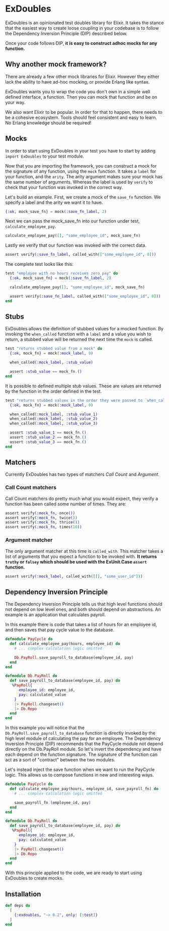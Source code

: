 # ExDoubles

ExDoubles is an opinionated test doubles library for Elixir. It takes the stance that the easiest way to create loose coupling in your codebase is to follow the Dependency Inversion Principle (DIP) described below. 

Once your code follows DIP, **it is easy to construct adhoc mocks for any function.**

## Why another mock framework?

There are already a few other mock libraries for Elixir. However they either lack the ability to have ad-hoc mocking, or provide Erlang like syntax. 

ExDoubles wants you to wrap the code you don't own in a simple well defined interface, a function. Then you can mock that function and be on your way.

We also want Elixir to be popular. In order for that to happen, there needs to be a cohesive ecosystem. Tools should feel consistent and easy to learn. No Erlang knowledge should be required!

## Mocks
In order to start using ExDoubles in your test you have to start by adding `import ExDoubles` to your test module.

Now that you are importing the framework, you can construct a mock for the signature of any function, using the `mock` function. It takes a `label` for your function, and the `arity`. The arity argument makes sure your mock has the same number of arguments. Whereas the label is used by `verify` to check that your function was invoked in the correct way.

Let's build an example. First, we create a mock of the `save_fn` function. We specify a label and the arity we want it to have.

```elixir
{:ok, mock_save_fn} = mock(:save_fn_label, 2)
```

Next we can pass the mock_save_fn into our function under test, `calculate_employee_pay`. 

```elixir
calculate_employee_pay([], "some_employee_id", mock_save_fn)
```

Lastly we verify that our function was invoked with the correct data. 

```elixir
assert verify(:save_fn_label, called_with(["some_employee_id", 0]))
```

The complete test looks like this: 

```elixir
test "employee with no hours receives zero pay" do
  {:ok, mock_save_fn} = mock(:save_fn_label, 2)

  calculate_employee_pay([], "some_employee_id", mock_save_fn)

  assert verify(:save_fn_label, called_with(["some_employee_id", 0]))
end
```

## Stubs

ExDoubles allows the definition of stubbed values for a mocked function. By invoking the `when_called` function with a `label` and a value you wish to return, a stubbed value will be returned the next time the `mock` is called.

```elixir
test "returns stubbed value from a mock" do
  {:ok, mock_fn} = mock(:mock_label, 0)

  when_called(:mock_label, :stub_value)

  assert :stub_value == mock_fn.()
end
```

It is possible to defined multiple stub values. These are values are returned by the function in the order defined in the test.

```elixir
test "returns stubbed values in the order they were passed to `when_called`" do
  {:ok, mock_fn} = mock(:mock_label, 0)

  when_called(:mock_label, :stub_value_1)
  when_called(:mock_label, :stub_value_2)
  when_called(:mock_label, :stub_value_3)

  assert :stub_value_1 == mock_fn.()
  assert :stub_value_2 == mock_fn.()
  assert :stub_value_3 == mock_fn.()
end
```

## Matchers

Currently ExDoubles has two types of matchers *Call Count* and *Argument*. 

### Call Count matchers

Call Count matchers do pretty much what you would expect, they verify a function has been called some number of times. They are:

```elixir
assert verify(:mock_fn, once())
assert verify(:mock_fn, twice())
assert verify(:mock_fn, thrice())
assert verify(:mock_fn, times(10))
```

### Argument matcher

The only argument matcher at this time is `called_with`. This matcher takes a list of arguments that you expect a function to be invoked with. **It returns `truthy` or `falsey` which should be used with the ExUnit.Case `assert` function.**

```elixir
assert verify(:mock_label, called_with([[], "some_user_id"]))
```

## Dependency Inversion Principle 
The Dependency Inversion Principle tells us that high level functions should not depend on low level ones, and both should depend on abstractions. An example is an application that calculates payroll.

In this example there is code that takes a list of hours for an employee id, and then saves that pay cycle value to the database.

```elixir
defmodule PayCycle do
  def calculate_employee_pay(hours, employee_id) do
    # ... complex calculation logic omitted 

    Db.PayRoll.save_payroll_to_database(employee_id, pay)
  end
end

defmodule Db.PayRoll do
  def save_payroll_to_database(employee_id, pay) do
   %PayRoll{
      employee_id: employee_id, 
      pay: calculated_value
    }
    |> PayRoll.changeset()
    |> Db.Repo
  end
end
```

In this example you will notice that the `Db.PayRoll.save_payroll_to_database` function is directly invoked by the high level module of calculating the pay for an employee. The Dependency Inversion Principle (DIP) recommends that the PayCycle module not depend directly on the Db.PayRoll module. So let's invert the dependency and have each depend on the function signature. The signature of the function can act as a sort of "contract" between the two modules.

Let's instead inject the save function when we want to run the PayCycle logic. This allows us to compose functions in new and interesting ways. 

```elixir
defmodule PayCycle do
  def calculate_employee_pay(hours, employee_id, save_payroll_fn) do
    # ... complex calculation logic omitted 

    save_payroll_fn.(employee_id, pay)
  end
end

defmodule Db.PayRoll do
  def save_payroll_to_database(employee_id, pay) do
   %PayRoll{
      employee_id: employee_id, 
      pay: calculated_value
    }
    |> PayRoll.changeset()
    |> Db.Repo
  end
end
```

With this principle applied to the code, we are ready to start using ExDoubles to create mocks.

## Installation

```elixir
def deps do
  [
    {:exdoubles, "~> 0.2", only: [:test]}
  ]
end
```
